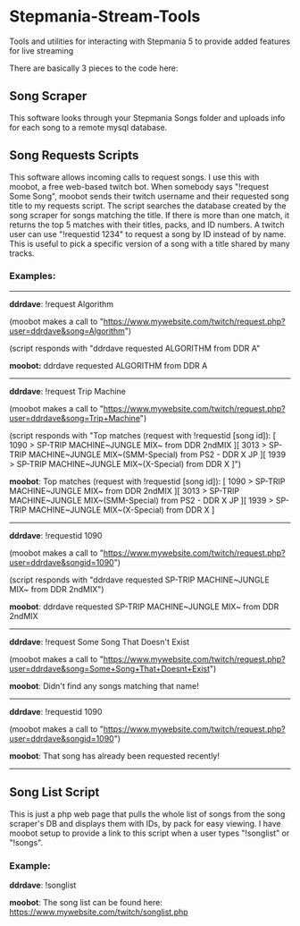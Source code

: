 # Stepmania-Stream-Tools
Tools and utilities for interacting with Stepmania 5 to provide added features for live streaming

There are basically 3 pieces to the code here:

## Song Scraper
This software looks through your Stepmania Songs folder and uploads info for each song to a remote mysql database.

## Song Requests Scripts
This software allows incoming calls to request songs. I use this with moobot, a free web-based twitch bot. When somebody says "!request Some Song", moobot sends their twitch username and their requested song title to my requests script. The script searches the database created by the song scraper for songs matching the title. If there is more than one match, it returns the top 5 matches with their titles, packs, and ID numbers. A twitch user can use "!requestid 1234" to request a song by ID instead of by name. This is useful to pick a specific version of a song with a title shared by many tracks.

### Examples:

---

**ddrdave**: !request Algorithm

(moobot makes a call to "https://www.mywebsite.com/twitch/request.php?user=ddrdave&song=Algorithm")

(script responds with "ddrdave requested ALGORITHM from DDR A"

**moobot:** ddrdave requested ALGORITHM from DDR A

---

**ddrdave**: !request Trip Machine

(moobot makes a call to "https://www.mywebsite.com/twitch/request.php?user=ddrdave&song=Trip+Machine")

(script responds with "Top matches (request with !requestid \[song id\]): \[ 1090 > SP-TRIP MACHINE\~JUNGLE MIX\~ from DDR 2ndMIX \]\[ 3013 > SP-TRIP MACHINE\~JUNGLE MIX\~(SMM-Special) from PS2 - DDR X JP \]\[ 1939 > SP-TRIP MACHINE\~JUNGLE MIX\~(X-Special) from DDR X \]")

**moobot**: Top matches (request with !requestid \[song id\]): \[ 1090 > SP-TRIP MACHINE\~JUNGLE MIX\~ from DDR 2ndMIX \]\[ 3013 > SP-TRIP MACHINE\~JUNGLE MIX\~(SMM-Special) from PS2 - DDR X JP \]\[ 1939 > SP-TRIP MACHINE\~JUNGLE MIX\~(X-Special) from DDR X \]

---

**ddrdave**: !requestid 1090

(moobot makes a call to "https://www.mywebsite.com/twitch/request.php?user=ddrdave&songid=1090")

(script responds with "ddrdave requested SP-TRIP MACHINE\~JUNGLE MIX\~ from DDR 2ndMIX")

**moobot**: ddrdave requested SP-TRIP MACHINE~JUNGLE MIX~ from DDR 2ndMIX

---

**ddrdave**: !request Some Song That Doesn't Exist

(moobot makes a call to "https://www.mywebsite.com/twitch/request.php?user=ddrdave&song=Some+Song+That+Doesnt+Exist")

**moobot**: Didn't find any songs matching that name!

---

**ddrdave**: !requestid 1090

(moobot makes a call to "https://www.mywebsite.com/twitch/request.php?user=ddrdave&songid=1090")

**moobot**: That song has already been requested recently!

---

## Song List Script
This is just a php web page that pulls the whole list of songs from the song scraper's DB and displays them with IDs, by pack for easy viewing. I have moobot setup to provide a link to this script when a user types "!songlist" or "!songs".

### Example:

**ddrdave**: !songlist

**moobot**: The song list can be found here: https://www.mywebsite.com/twitch/songlist.php

